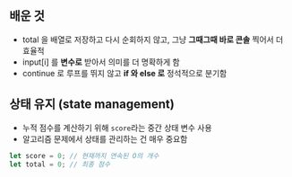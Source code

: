 ## 배운 것

- total 을 배열로 저장하고 다시 순회하지 않고, 그냥 **그때그때 바로 콘솔** 찍어서 더 효율적
- input[i] 를 **변수로** 받아서 의미를 더 명확하게 함
- continue 로 루프를 뛰지 않고 **if 와 else 로** 정석적으로 분기함

<aside>

## **상태 유지 (state management)**

- 누적 점수를 계산하기 위해 `score`라는 중간 상태 변수 사용
- 알고리즘 문제에서 상태를 관리하는 건 매우 중요함

```jsx
let score = 0; // 현재까지 연속된 O의 개수
let total = 0; // 최종 점수
```

</aside>
